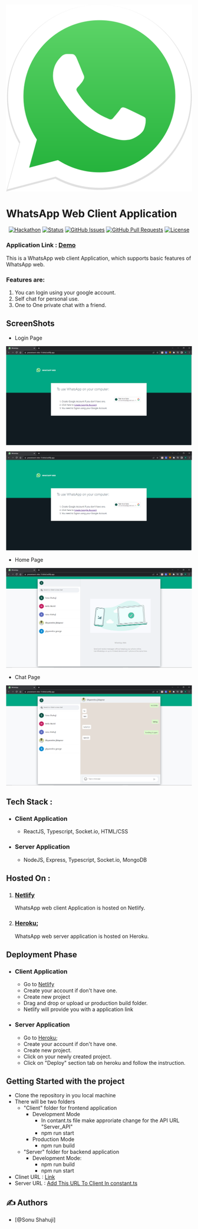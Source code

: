 <p align="center">
  <a href="" rel="noopener">
    <img src="./src/static/images/whatsappIcon.svg" alt="Project logo">
 </a>
</p>

# WhatsApp Web Client Application
<div align="center">

  [![Hackathon](https://img.shields.io/badge/hackathon-name-orange.svg)](http://hackathon.url.com) 
  [![Status](https://img.shields.io/badge/status-active-success.svg)]() 
  [![GitHub Issues](https://img.shields.io/github/issues/kylelobo/The-Documentation-Compendium.svg)](https://github.com/kylelobo/The-Documentation-Compendium/issues)
  [![GitHub Pull Requests](https://img.shields.io/github/issues-pr/kylelobo/The-Documentation-Compendium.svg)](https://github.com/kylelobo/The-Documentation-Compendium/pulls)
  [![License](https://img.shields.io/badge/license-MIT-blue.svg)](LICENSE.md)

</div>

### Application Link : [Demo](https://preeminent-otter-31a9ed.netlify.app/)

This is a WhatsApp web client Application, which supports basic features of WhatsApp web.
### Features are:
1. You can login using your google account.
2. Self chat for personal use.
3. One to One private chat with a friend.

## ScreenShots
- Login Page
<p align="center">
  <a href="" rel="noopener">
    <img src="./src/static/images/Loginss.png" alt="Project logo">
 </a>
</p>
<img src="./src/static/images/Loginss.png" alt="Project logo">

- Home Page
<img src="./src/static/images/chatview.png" alt="Project logo">

- Chat Page
<img src="./src/static/images/conversation.png" alt="Project logo">

## Tech Stack :
* ### Client Application
    * ReactJS, Typescript, Socket.io, HTML/CSS
* ### Server Application
    * NodeJS, Express, Typescript, Socket.io, MongoDB

## Hosted On : 
1. ### [Netlify](https://www.netlify.com/)
    WhatsApp web client Application is hosted on Netlify.
2. ### [Heroku](https://dashboard.heroku.com);
    WhatsApp web server application is hosted on Heroku.

## Deployment Phase
* ### Client Application
    * Go to  [Netlify](https://www.netlify.com/)
    * Create your account if don't have one.
    * Create new project
    * Drag and drop or upload ur production build folder.
    * Netlify will provide you with a application link
* ### Server Application
    * Go to [Heroku](https://dashboard.heroku.com);
    * Create your account if don't have one.
    * Create new project.
    * Click on your newly created project.
    * Click on "Deploy" section tab on heroku and follow the instruction.


## Getting Started with the project
* Clone the repository in you local machine
* There will be two folders
    * "Client" folder for frontend application
        * Development Mode
            * In contant.ts file make approriate change for the API URL "Server_API"
            * npm run start
        * Production Mode
            * npm run build
    * "Server" folder for backend application
        * Development Mode:
            * npm run build
            * npm run start
* Clinet URL : [Link](https://preeminent-otter-31a9ed.netlify.app/)
* Server URL : [Add This URL To Client In constant.ts](https://whatsappserverrunning.herokuapp.com/)




## ✍️ Authors <a name = "authors"></a>
- [@Sonu Shahuji]
